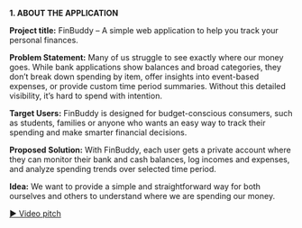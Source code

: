 **1. ABOUT THE APPLICATION**

**Project title:**
FinBuddy – A simple web application to help you track your personal finances.

**Problem Statement:**
Many of us struggle to see exactly where our money goes. While bank applications show balances and broad categories, they don’t break down spending by item, offer insights into event-based expenses, or provide custom time period summaries. Without this detailed visibility, it’s hard to spend with intention.

**Target Users:**
FinBuddy is designed for budget-conscious consumers, such as students, families or anyone who wants an easy way to track their spending and make smarter financial decisions.

**Proposed Solution:**
With FinBuddy, each user gets a private account where they can monitor their bank and cash balances, log incomes and expenses, and analyze spending trends over selected time period.

**Idea:**
We want to provide a simple and straightforward way for both ourselves and others to understand where we are spending our money.

[▶ Video pitch](FinBuddy_video.mp4)


